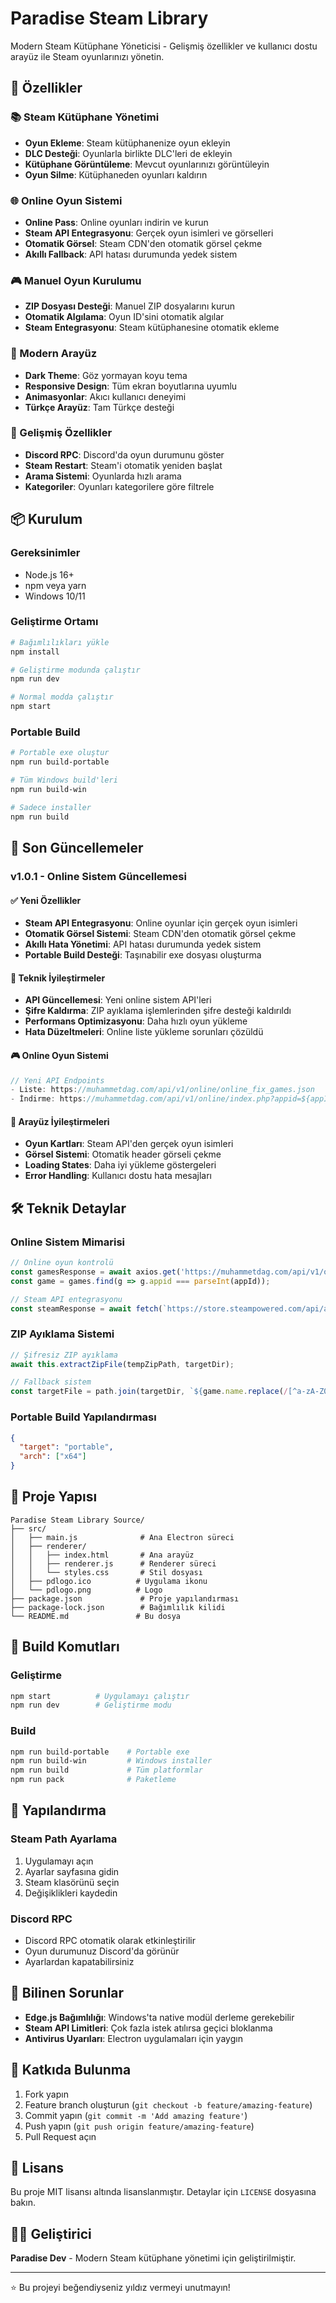 # Paradise Steam Library

Modern Steam Kütüphane Yöneticisi - Gelişmiş özellikler ve kullanıcı dostu arayüz ile Steam oyunlarınızı yönetin.

## 🚀 Özellikler

### 📚 Steam Kütüphane Yönetimi
- **Oyun Ekleme**: Steam kütüphanenize oyun ekleyin
- **DLC Desteği**: Oyunlarla birlikte DLC'leri de ekleyin
- **Kütüphane Görüntüleme**: Mevcut oyunlarınızı görüntüleyin
- **Oyun Silme**: Kütüphaneden oyunları kaldırın

### 🌐 Online Oyun Sistemi
- **Online Pass**: Online oyunları indirin ve kurun
- **Steam API Entegrasyonu**: Gerçek oyun isimleri ve görselleri
- **Otomatik Görsel**: Steam CDN'den otomatik görsel çekme
- **Akıllı Fallback**: API hatası durumunda yedek sistem

### 🎮 Manuel Oyun Kurulumu
- **ZIP Dosyası Desteği**: Manuel ZIP dosyalarını kurun
- **Otomatik Algılama**: Oyun ID'sini otomatik algılar
- **Steam Entegrasyonu**: Steam kütüphanesine otomatik ekleme

### 🎨 Modern Arayüz
- **Dark Theme**: Göz yormayan koyu tema
- **Responsive Design**: Tüm ekran boyutlarına uyumlu
- **Animasyonlar**: Akıcı kullanıcı deneyimi
- **Türkçe Arayüz**: Tam Türkçe desteği

### 🔧 Gelişmiş Özellikler
- **Discord RPC**: Discord'da oyun durumunu göster
- **Steam Restart**: Steam'i otomatik yeniden başlat
- **Arama Sistemi**: Oyunlarda hızlı arama
- **Kategoriler**: Oyunları kategorilere göre filtrele

## 📦 Kurulum

### Gereksinimler
- Node.js 16+ 
- npm veya yarn
- Windows 10/11

### Geliştirme Ortamı
```bash
# Bağımlılıkları yükle
npm install

# Geliştirme modunda çalıştır
npm run dev

# Normal modda çalıştır
npm start
```

### Portable Build
```bash
# Portable exe oluştur
npm run build-portable

# Tüm Windows build'leri
npm run build-win

# Sadece installer
npm run build
```

## 🔄 Son Güncellemeler

### v1.0.1 - Online Sistem Güncellemesi

#### ✅ Yeni Özellikler
- **Steam API Entegrasyonu**: Online oyunlar için gerçek oyun isimleri
- **Otomatik Görsel Sistemi**: Steam CDN'den otomatik görsel çekme
- **Akıllı Hata Yönetimi**: API hatası durumunda yedek sistem
- **Portable Build Desteği**: Taşınabilir exe dosyası oluşturma

#### 🔧 Teknik İyileştirmeler
- **API Güncellemesi**: Yeni online sistem API'leri
- **Şifre Kaldırma**: ZIP ayıklama işlemlerinden şifre desteği kaldırıldı
- **Performans Optimizasyonu**: Daha hızlı oyun yükleme
- **Hata Düzeltmeleri**: Online liste yükleme sorunları çözüldü

#### 🎮 Online Oyun Sistemi
```javascript
// Yeni API Endpoints
- Liste: https://muhammetdag.com/api/v1/online/online_fix_games.json
- İndirme: https://muhammetdag.com/api/v1/online/index.php?appid=${appId}
```

#### 📱 Arayüz İyileştirmeleri
- **Oyun Kartları**: Steam API'den gerçek oyun isimleri
- **Görsel Sistemi**: Otomatik header görseli çekme
- **Loading States**: Daha iyi yükleme göstergeleri
- **Error Handling**: Kullanıcı dostu hata mesajları

## 🛠️ Teknik Detaylar

### Online Sistem Mimarisi
```javascript
// Online oyun kontrolü
const gamesResponse = await axios.get('https://muhammetdag.com/api/v1/online/online_fix_games.json');
const game = games.find(g => g.appid === parseInt(appId));

// Steam API entegrasyonu
const steamResponse = await fetch(`https://store.steampowered.com/api/appdetails?appids=${gameId}&l=turkish`);
```

### ZIP Ayıklama Sistemi
```javascript
// Şifresiz ZIP ayıklama
await this.extractZipFile(tempZipPath, targetDir);

// Fallback sistem
const targetFile = path.join(targetDir, `${game.name.replace(/[^a-zA-Z0-9]/g, '_')}.zip`);
```

### Portable Build Yapılandırması
```json
{
  "target": "portable",
  "arch": ["x64"]
}
```

## 📁 Proje Yapısı

```
Paradise Steam Library Source/
├── src/
│   ├── main.js              # Ana Electron süreci
│   ├── renderer/
│   │   ├── index.html       # Ana arayüz
│   │   ├── renderer.js      # Renderer süreci
│   │   └── styles.css       # Stil dosyası
│   ├── pdlogo.ico          # Uygulama ikonu
│   └── pdlogo.png          # Logo
├── package.json             # Proje yapılandırması
├── package-lock.json        # Bağımlılık kilidi
└── README.md               # Bu dosya
```

## 🚀 Build Komutları

### Geliştirme
```bash
npm start          # Uygulamayı çalıştır
npm run dev        # Geliştirme modu
```

### Build
```bash
npm run build-portable    # Portable exe
npm run build-win         # Windows installer
npm run build             # Tüm platformlar
npm run pack              # Paketleme
```

## 🔧 Yapılandırma

### Steam Path Ayarlama
1. Uygulamayı açın
2. Ayarlar sayfasına gidin
3. Steam klasörünü seçin
4. Değişiklikleri kaydedin

### Discord RPC
- Discord RPC otomatik olarak etkinleştirilir
- Oyun durumunuz Discord'da görünür
- Ayarlardan kapatabilirsiniz

## 🐛 Bilinen Sorunlar

- **Edge.js Bağımlılığı**: Windows'ta native modül derleme gerekebilir
- **Steam API Limitleri**: Çok fazla istek atılırsa geçici bloklanma
- **Antivirus Uyarıları**: Electron uygulamaları için yaygın

## 🤝 Katkıda Bulunma

1. Fork yapın
2. Feature branch oluşturun (`git checkout -b feature/amazing-feature`)
3. Commit yapın (`git commit -m 'Add amazing feature'`)
4. Push yapın (`git push origin feature/amazing-feature`)
5. Pull Request açın

## 📄 Lisans

Bu proje MIT lisansı altında lisanslanmıştır. Detaylar için `LICENSE` dosyasına bakın.

## 👨‍💻 Geliştirici

**Paradise Dev** - Modern Steam kütüphane yönetimi için geliştirilmiştir.

---

⭐ Bu projeyi beğendiyseniz yıldız vermeyi unutmayın! 